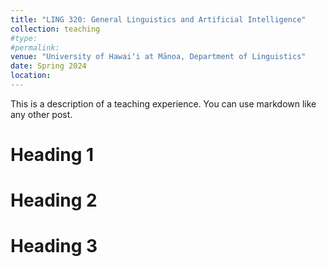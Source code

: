```yaml
---
title: "LING 320: General Linguistics and Artificial Intelligence"
collection: teaching
#type: 
#permalink: 
venue: "University of Hawaiʻi at Mānoa, Department of Linguistics"
date: Spring 2024
location:
---
```


This is a description of a teaching experience. You can use markdown like any other post.

Heading 1
======

Heading 2
======

Heading 3
======